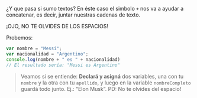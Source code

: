 ¿Y que pasa si sumo textos?
En éste caso el simbolo `+` nos va a ayudar a concatenar, es decir, juntar nuestras cadenas de texto.

¡OJO, NO TE OLVIDES DE LOS ESPACIOS!    

Probemos:

```javascript
var nombre = "Messi";
var nacionalidad = "Argentino";
console.log(nombre + " es " + nacionalidad) 
// El resultado sería: "Messi es Argentino"
```
> Veamos si se entiende: **Declará y asigná** dos variables, una con tu `nombre` y la otra con tu `apellido`, y luego en la variable `nombreCompleto` guardá todo junto. Ej.: “Elon Musk”. PD: No te olvides del espacio!